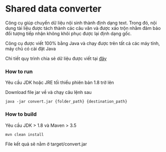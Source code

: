 # Shared data converter

Công cụ giúp chuyển dữ liệu nội sinh thành định dạng text. Trong đó, nội dung tài liệu được tách thành các câu văn và được xáo trộn nhằm đảm bảo đối tượng tiếp nhận không khôi phục được lại định dạng gốc.

Công cụ được viết 100% bằng Java và chạy được trên tất cả các máy tính, máy chủ có cài đặt Java

Chi tiết quy trình chia sẻ dữ liệu được viết tại [đây](https://drive.google.com/file/d/16oAK1PfSfwHGfcDZir6NPdm1PrzJBP9S/view?usp=sharing)

### How to run

Yêu cầu JDK hoặc JRE tối thiểu phiên bản 1.8 trở lên

Download file jar về và chạy câu lệnh sau

``` shell 
java -jar convert.jar {folder_path} {destination_path}
```

### How to build

Yêu cầu JDK > 1.8 và Maven > 3.5

```
mvn clean install
```

File kết quả sẽ nằm ở target/convert.jar




